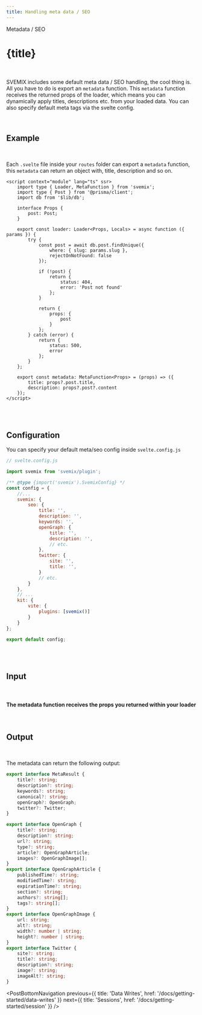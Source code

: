 ```yaml
---
title: Handling meta data / SEO
---
```


<script context="module">
	export const prerender = true;
</script>
<script>
	import PostBottomNavigation from "../../../components/PostBottomNavigation.svelte";
</script>

<p class="mb-4 leading-6 font-semibold text-sky-300">Metadata / SEO</p>

# {title}

<br>

SVEMIX includes some default meta data / SEO handling, the cool thing is. All you have to do is export an `metadata` function. This `metadata` function receives the returned props of the loader, which means you can dynamically apply titles, descriptions etc. from your loaded data. You can also specify default meta tags via the svelte config.

<br>

<h2 id="example">Example</h2>

<br>

Each `.svelte` file inside your `routes` folder can export a `metadata` function, this `metadata` can return an object with, title, description and so on.

```svelte
<script context="module" lang="ts" ssr>
	import type { Loader, MetaFunction } from 'svemix';
	import type { Post } from '@prisma/client';
	import db from '$lib/db';

	interface Props {
		post: Post;
	}

	export const loader: Loader<Props, Locals> = async function ({ params }) {
		try {
			const post = await db.post.findUnique({
				where: { slug: params.slug },
				rejectOnNotFound: false
			});

			if (!post) {
				return {
					status: 404,
					error: 'Post not found'
				};
			}

			return {
				props: {
					post
				}
			};
		} catch (error) {
			return {
				status: 500,
				error
			};
		}
	};

	export const metadata: MetaFunction<Props> = (props) => ({
		title: props?.post.title,
		description: props?.post?.content
	});
</script>
```

<br>
<br>

<h2 id="configuration">Configuration</h2>

You can specify your default meta/seo config inside `svelte.config.js`

```js
// svelte.config.js

import svemix from 'svemix/plugin';

/** @type {import('svemix').SvemixConfig} */
const config = {
	//...
	svemix: {
		seo: {
			title: '',
			description: '',
			keywords: '',
			openGraph: {
				title: '',
				description: '',
				// etc.
			},
			twitter: {
				site: '',
				title: '',
			}
			// etc.
		}
	},
	// ...
	kit: {
		vite: {
			plugins: [svemix()]
		}
	}
};

export default config;
```

<br>
<br>

<h2 id="input">Input</h2>

<br>

#### The metadata function receives the props you returned within your loader

<br>

<h2 id="output">Output</h2>

<br>

The metadata can return the following output:

```ts
export interface MetaResult {
	title?: string;
	description?: string;
	keywords?: string;
	canonical?: string;
	openGraph?: OpenGraph;
	twitter?: Twitter;
}

export interface OpenGraph {
	title?: string;
	description?: string;
	url?: string;
	type?: string;
	article?: OpenGraphArticle;
	images?: OpenGraphImage[];
}
export interface OpenGraphArticle {
	publishedTime?: string;
	modifiedTime?: string;
	expirationTime?: string;
	section?: string;
	authors?: string[];
	tags?: string[];
}
export interface OpenGraphImage {
	url: string;
	alt?: string;
	width?: number | string;
	height?: number | string;
}
export interface Twitter {
	site?: string;
	title?: string;
	description?: string;
	image?: string;
	imageAlt?: string;
}
```

<PostBottomNavigation
previous={{ title: 'Data Writes', href: '/docs/getting-started/data-writes' }}
next={{ title: 'Sessions', href: '/docs/getting-started/session'  }}
/>
